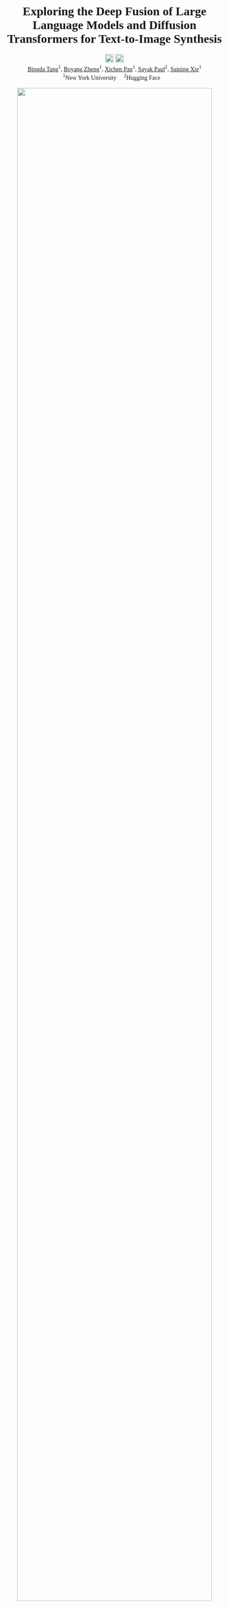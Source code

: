 <div align="center" style="font-family: charter;">
<h1>Exploring the Deep Fusion of Large Language Models and Diffusion Transformers for Text-to-Image Synthesis</h1>


<a href="https://arxiv.org/pdf/2505.10046" target="_blank">
    <img alt="arXiv" src="https://img.shields.io/badge/arXiv-FuseDiT-red?logo=arxiv" height="20" /></a>
<a href="https://huggingface.co/ooutlierr/fuse-dit" target="_blank">
    <img alt="HF model weights" src="https://img.shields.io/badge/%F0%9F%A4%97%20_Hugging%20Face-FuseDiT-ffc107?color=ffc107&logoColor=white" height="20" /></a>
<div>
    <a href="https://tang-bd.github.io/" target="_blank">Bingda Tang</a><sup>1</sup>,</span>
    <a href="https://www.boyangzheng.com/academica/" target="_blank">Boyang Zheng</a><sup>1</sup>, </span>
    <a href="https://xichenpan.com" target="_blank">Xichen Pan</a><sup>1</sup>,</span>
    <a href="https://sayak.dev/" target="_blank">Sayak Paul</a><sup>2</sup>,</span>
    <a href="https://www.sainingxie.com/" target="_blank">Saining Xie</a><sup>1</sup></span>
</div>

<div>
    <sup>1</sup>New York University&emsp;
    <sup>2</sup>Hugging Face&emsp;
</div>
<br>
<img src="assets/visual.jpg" width="95%"/>

</div>

## Contents
- [Setup](#setup)
- [Data Preparation](#data-preparation)
- [Training](#training)
- [Inference](#inference)
- [Evaluation](#evaluation)
- [Citation](#citation)
- [Contact](#contact)
- [Acknowledgements](#acknowledgements)

## Setup

Create a virtual environment (Python~=3.10):

```bash
conda create -n fuse-dit python=3.10
conda activate fuse-dit
```

Clone the repository:

```bash
git clone https://github.com/tang-bd/fuse-dit.git
cd fuse-dit
```

Install the dependencies:

```bash
pip install -r requirements.txt
```

For TPU devices, additionally install PyTorch/XLA (~=2.5.0):

```bash
pip install torch~=2.5.0 'torch_xla[tpu]~=2.5.0' \
-f https://storage.googleapis.com/libtpu-releases/index.html \
-f https://storage.googleapis.com/libtpu-wheels/index.html
```

## Data Preparation

### CC12M

Download the [dataset](https://huggingface.co/datasets/pixparse/cc12m-wds) and [synthetic captions](https://huggingface.co/datasets/CaptionEmporium/conceptual-captions-cc12m-llavanext), then merge them into WebDataset `.tar` format:

```bash
python utils/process_cc12m.py --dataset_path /path/to/dataset/ \
--captions_path /path/to/synthetic/captions/ --output_dir /output/dir/
```

### SA-1B

Download the [text file containing the dataset links](https://ai.meta.com/datasets/segment-anything-downloads/), then use the provided script to download the full dataset:

```bash
python utils/download_sa1b.py --input_file /path/to/sa1b/links \
--raw_dir /downloaded/files/dir/ --images_dir /extracted/files/dir/
```

Download the [synthetic captions](https://huggingface.co/datasets/PixArt-alpha/SAM-LLaVA-Captions10M), then merge them with the full dataset into WebDataset `.tar` format:

```bash
python utils/process_sa1b.py --dataset_path /extracted/files/dir/ \
--captions_path /path/to/synthetic/captions/ --output_dir /output/dir/
```
### JourneyDB

Download the [dataset](https://huggingface.co/datasets/JourneyDB/JourneyDB/tree/main) and convert it into WebDataset `.tar` format:

```bash
python utils/clean_journeydb.py \
--input_path /path/to/dataset/data/train/train_anno_realease_repath.jsonl \
--output_dir /output/dir
python utils/process_journeydb.py \
--dataset_path /path/to/dataset/data/train/imgs \
--output_dir /output/dir
```

## Training

### TPU

To ensure reproducibility, we recommend training on TPU devices. The research experiments were conducted using TPU v4-256 pods.

``` bash
gcloud alpha compute tpus queued-resources create <your-tpu-pod> --node-id=<your-tpu-pod> \
--zone=<your-zone> \
--project=<your-project> \
--accelerator-type=v4-256 \
--runtime-version=tpu-ubuntu2204-base \
--best-effort
```

To launch training on TPU devices:

```bash
gcloud alpha compute tpus tpu-vm ssh <your-tpu-pod> --worker=all --command=" \
export XLA_USE_SPMD=1; export XLA_DISABLE_FUNCTIONALIZATION=1; \
export PT_XLA_DEBUG_LEVEL=1; cd fuse-dit; \
python train.py -c /training/config.yaml"
```

Configuration files used in the research experiments are provided in [configs](configs). For local training, adapt these files to suit your environment. Note that for TPU devices, the `batch_size` parameter is specified per node, not per chip.

### GPU

To launch training on GPU devices:

```bash
deepspeed train.py -c /training/config.yaml
```

Additional DeepSpeed configuration is required for multi-node training.

## Inference

Before running inference, convert the trained model checkpoint into diffusers pipeline format:

```bash
python utils/save_pipeline.py --checkpoint /path/to/checkpoint/ \
--trainer <model-trainer> --type <model-type> --compression
```

- `<model-trainer>`: `spmd` (TPU) or `deepspeed` (GPU), based on the training setup.
- `<model-type>`: `baseline-dit` or `fuse-dit`, depending on the model architecture.

For convenience, our pre-trained model can be downloaded directly [here]() as well.

Example inference code is provided in [inference.py](inference.py):

```bash
python inference.py --checkpoint_path /path/to/pipeline/ --prompt "your prompt" \
--resolution 512 \
--num_inference_steps 25 \
--guidance_scale 6.0 \
--save_path /save/path.jpg
```

## Evaluation

### GenEval

Follow the instructions in the [official GenEval repository](https://github.com/djghosh13/geneval) to set up the benchmark, and use the provided script with appropriate configuration to sample images. 

```bash
accelerate launch evaluation/sample_geneval.py evaluation/geneval.yaml
```

Then follow the official instructions to evaluate the sampled images.

### DPG-Bench

Follow the instructions in the [official DPG-Bench repository](https://github.com/TencentQQGYLab/ELLA) to set up the benchmark, and use the provided script with appropriate configuration to sample images.

```bash
accelerate launch evaluation/sample_dpgbench.py evaluation/dpgbench.yaml
```

Then follow the official instructions to evaluate the sampled images.

### FID

Download the [MJHQ-30K dataset](https://huggingface.co/datasets/playgroundai/MJHQ-30K), and use the provided script with appropriate configuration to sample images.

```bash
accelerate launch evaluation/sample_mjhq.py \
--checkpoint /path/to/pipeline/ \
--model_type <model-type> \
--prompts /path/to/mjhq/meta_data.json \
--resolution 512 \
--num_inference_steps 25 \
--guidance_scale 6.0 \
--batch_size <batch-size> \
--save_dir /save/dir/
```

Then compute the FID score:

```bash
python evaluation/fid.py --real_images /path/to/mjhq/imgs/ --fake_images /save/dir/
```

## Citation

If you find our work useful for your your research and applications, please cite using this BibTeX:

```bibtex
@article{tang2025exploringdeepfusion,
    title={Exploring the Deep Fusion of Large Language Models and Diffusion Transformers for Text-to-Image Synthesis}, 
    author={Bingda Tang and Boyang Zheng and Xichen Pan and Sayak Paul and Saining Xie},
    year={2025},
    journal={arXiv preprint arXiv:2505.10046}, 
}
```

## Contact

If you have any questions or suggestions, please feel free to contact: tangbd2003@gmail.com.

## Acknowledgements

We also thank Shusheng Yang, Shengbang Tong, Wenhao Chai, Nanye Ma, Sihan Xu, and Chenyu Li for insightful discussions. This work was mainly supported by the Google TPU Research Cloud (TRC) program, the Google Cloud Research Credits program (GCP19980904), Open Path AI Foundation, and Lambda Labs.